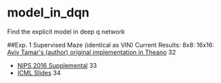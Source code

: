 # model_in_dqn
Find the explicit model in deep q network

##Exp. 1 Supervised Maze (identical as VIN)
Current Results:
8x8:
16x16:
 [Aviv Tamar's (author) original implementation in Theano](https://github.com/avivt/VIN)
32
* [NIPS 2016 Supplemental](http://tx.technion.ac.il/~avivt/nips16supp.pdf)
33
* [ICML Slides](http://technion.ac.il/~danielm/icml_slides/Talk7.pdf)
34
​
